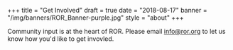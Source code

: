 +++
title = "Get Involved"
draft = true
date = "2018-08-17"
banner = "/img/banners/ROR_Banner-purple.jpg"
style = "about"
+++

Community input is at the heart of ROR. Please email info@ror.org to let us know how you'd like to get invovled.
